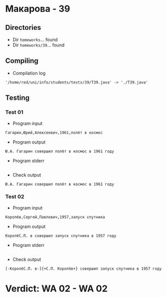 # Макарова - 39
## Directories
- Dir `homeworks`... found
- Dir `homeworks/39`... found
## Compiling
- Compilation log
```
'/home/red/uni/info/students/tests/39/T39.java' -> './T39.java'

```
## Testing
### Test 01
- Program input
```
Гагарин,Юрий,Алексеевич,1961,полёт в космос

```
- Program output
```
Ю.А. Гагарин совершил полёт в космос в 1961 году

```
- Program stderr
```

```
- Check output
```
Ю.А. Гагарин совершил полёт в космос в 1961 году

```
### Test 02
- Program input
```
Королёв,Сергей,Павлович,1957,запуск спутника

```
- Program output
```
КоролёС.П. в совершил запуск спутника в 1957 году

```
- Program stderr
```

```
- Check output
```
[-КоролёС.П. в-]{+С.П. Королёв+} совершил запуск спутника в 1957 году

```
# Verdict: **WA 02** - WA 02

